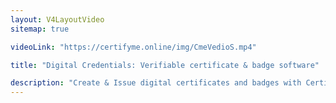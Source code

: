```yaml
---
layout: V4LayoutVideo
sitemap: true

videoLink: "https://certifyme.online/img/CmeVedioS.mp4"

title: "Digital Credentials: Verifiable certificate & badge software"

description: "Create & Issue digital certificates and badges with CertifyMe and feel confident that you’ve got the easiest technology and the best support in the industry."
---
```

